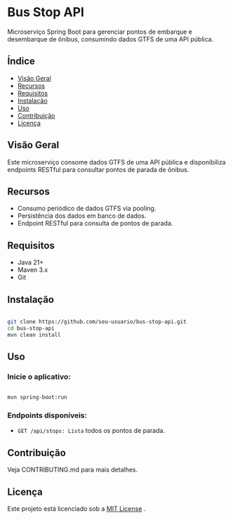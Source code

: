 # Bus Stop API

Microserviço Spring Boot para gerenciar pontos de embarque e desembarque de ônibus, consumindo dados GTFS de uma API pública.

## Índice
- [Visão Geral](#visão-geral)
- [Recursos](#recursos)
- [Requisitos](#requisitos)
- [Instalação](#instalação)
- [Uso](#uso)
- [Contribuição](#contribuição)
- [Licença](#licença)

## Visão Geral
Este microserviço consome dados GTFS de uma API pública e disponibiliza endpoints RESTful para consultar pontos de parada de ônibus.

## Recursos
- Consumo periódico de dados GTFS via pooling.
- Persistência dos dados em banco de dados.
- Endpoint RESTful para consulta de pontos de parada.

## Requisitos
- Java 21+
- Maven 3.x
- Git

## Instalação
```bash

git clone https://github.com/seu-usuario/bus-stop-api.git
cd bus-stop-api
mvn clean install
```

## Uso
### Inicie o aplicativo:
```bash

mvn spring-boot:run
```
### Endpoints disponíveis:

- ``GET /api/stops: Lista`` todos os pontos de parada.

## Contribuição
Veja CONTRIBUTING.md para mais detalhes.

## Licença
Este projeto está licenciado sob a [MIT License](https://opensource.org/license/mit) .
